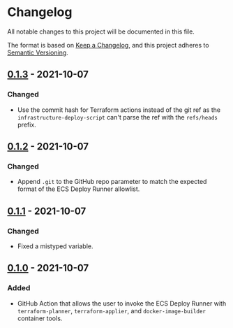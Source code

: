 # Changelog

All notable changes to this project will be documented in this file.

The format is based on [Keep a Changelog](https://keepachangelog.com/en/1.0.0/),
and this project adheres to [Semantic Versioning](https://semver.org/spec/v2.0.0.html).

## [0.1.3] - 2021-10-07

### Changed

- Use the commit hash for Terraform actions instead of the git ref as the `infrastructure-deploy-script` can't parse
  the ref with the `refs/heads` prefix.

## [0.1.2] - 2021-10-07

### Changed

- Append `.git` to the GitHub repo parameter to match the expected format of the ECS Deploy Runner allowlist.

## [0.1.1] - 2021-10-07

### Changed

- Fixed a mistyped variable.

## [0.1.0] - 2021-10-07

### Added

- GitHub Action that allows the user to invoke the ECS Deploy Runner with `terraform-planner`, `terraform-applier`, and
  `docker-image-builder` container tools.

[0.1.3]: https://github.com/vytautaskubilius/invoke-ecs-deploy-runner/compare/v0.1.2...v0.1.3
[0.1.2]: https://github.com/vytautaskubilius/invoke-ecs-deploy-runner/compare/v0.1.1...v0.1.2
[0.1.1]: https://github.com/vytautaskubilius/invoke-ecs-deploy-runner/compare/v0.1.0...v0.1.1
[0.1.0]: https://github.com/vytautaskubilius/invoke-ecs-deploy-runner/releases/tag/v0.1.0
